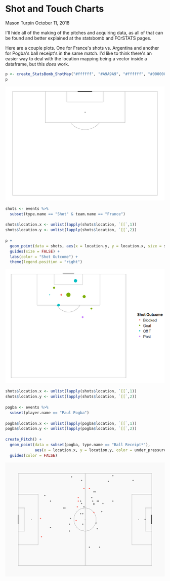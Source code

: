 Shot and Touch Charts
================
Mason Turpin
October 11, 2018

I'll hide all of the making of the pitches and acquiring data, as all of that can be found and better explained at the statsbomb and FCrSTATS pages.

Here are a couple plots. One for France's shots vs. Argentina and another for Pogba's ball receipt's in the same match. I'd like to think there's an easier way to deal with the location mapping being a vector inside a dataframe, but this *does* work.

``` r
p <- create_StatsBomb_ShotMap("#ffffff", "#A9A9A9", "#ffffff", "#000000")
p
```

![](shotplots_files/figure-markdown_github/unnamed-chunk-1-1.png)

``` r
shots <- events %>%
  subset(type.name == "Shot" & team.name == "France")

shots$location.x <- unlist(lapply(shots$location, `[[`,1))
shots$location.y <- unlist(lapply(shots$location, `[[`,2))

p +
  geom_point(data = shots, aes(x = location.y, y = location.x, size = shot.statsbomb_xg, color = shot.outcome.name)) +
  guides(size = FALSE) +
  labs(color = "Shot Outcome") +
  theme(legend.position = "right")
```

![](shotplots_files/figure-markdown_github/unnamed-chunk-1-2.png)

``` r
shots$location.x <- unlist(lapply(shots$location, `[[`,1))
shots$location.y <- unlist(lapply(shots$location, `[[`,2))

pogba <- events %>%
  subset(player.name == "Paul Pogba")

pogba$location.x <- unlist(lapply(pogba$location, `[[`,1))
pogba$location.y <- unlist(lapply(pogba$location, `[[`,2))

create_Pitch() +
  geom_point(data = subset(pogba, type.name == "Ball Receipt*"), 
             aes(x = location.x, y = location.y, color = under_pressure)) +
  guides(color = FALSE)
```

![](shotplots_files/figure-markdown_github/unnamed-chunk-1-3.png)
